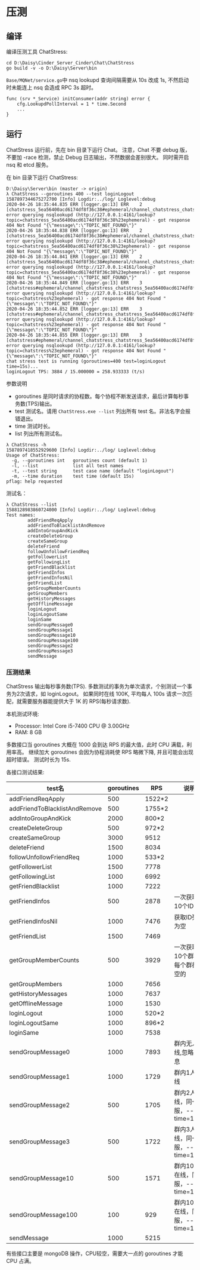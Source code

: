 # 压测

## 编译

编译压测工具 ChatStress:
```
cd D:\Daisy\Cinder_Server_Cinder\Chat\ChatStress
go build -v -o D:\Daisy\Server\bin
```

`Base/MQNet/service.go`中 nsq lookupd 查询间隔需要从 10s 改成 1s, 
不然启动时未能连上 nsq 会造成 RPC 3s 超时。
```
func (srv *_Service) initConsumer(addr string) error {
	cfg.LookupdPollInterval = 1 * time.Second
	...
}
```

## 运行

ChatStress 运行前，先在 bin 目录下运行 Chat。
注意，Chat 不要 debug 版，不要加 -race 检测，禁止 Debug 日志输出，不然数据会差别很大。
同时需开启 nsq 和 etcd 服务。

在 bin 目录下运行 ChatStress:
```
D:\Daisy\Server\bin (master -> origin)
λ ChatStress --goroutines 400 --test loginLogout
1587897344675272700 [Info] Logdir:../log/ Loglevel:debug
2020-04-26 18:35:44.835 ERR [logger.go:13] ERR    2 [chatstress_5ea56400acd6174df8f36c38#ephemeral/channel_chatstress_chatstress_5ea56400acd6174df8f36c38#ephemeral] error querying nsqlookupd (http://127.0.0.1:4161/lookup?topic=chatstress_5ea56400acd6174df8f36c38%23ephemeral) - got response 404 Not Found "{\"message\":\"TOPIC_NOT_FOUND\"}"
2020-04-26 18:35:44.838 ERR [logger.go:13] ERR    2 [chatstress_5ea56400acd6174df8f36c38#ephemeral/channel_chatstress_chatstress_5ea56400acd6174df8f36c38#ephemeral] error querying nsqlookupd (http://127.0.0.1:4161/lookup?topic=chatstress_5ea56400acd6174df8f36c38%23ephemeral) - got response 404 Not Found "{\"message\":\"TOPIC_NOT_FOUND\"}"
2020-04-26 18:35:44.841 ERR [logger.go:13] ERR    2 [chatstress_5ea56400acd6174df8f36c38#ephemeral/channel_chatstress_chatstress_5ea56400acd6174df8f36c38#ephemeral] error querying nsqlookupd (http://127.0.0.1:4161/lookup?topic=chatstress_5ea56400acd6174df8f36c38%23ephemeral) - got response 404 Not Found "{\"message\":\"TOPIC_NOT_FOUND\"}"
2020-04-26 18:35:44.849 ERR [logger.go:13] ERR    3 [chatstress#ephemeral/channel_chatstress_chatstress_5ea56400acd6174df8f36c38#ephemeral] error querying nsqlookupd (http://127.0.0.1:4161/lookup?topic=chatstress%23ephemeral) - got response 404 Not Found "{\"message\":\"TOPIC_NOT_FOUND\"}"
2020-04-26 18:35:44.852 ERR [logger.go:13] ERR    3 [chatstress#ephemeral/channel_chatstress_chatstress_5ea56400acd6174df8f36c38#ephemeral] error querying nsqlookupd (http://127.0.0.1:4161/lookup?topic=chatstress%23ephemeral) - got response 404 Not Found "{\"message\":\"TOPIC_NOT_FOUND\"}"
2020-04-26 18:35:44.855 ERR [logger.go:13] ERR    3 [chatstress#ephemeral/channel_chatstress_chatstress_5ea56400acd6174df8f36c38#ephemeral] error querying nsqlookupd (http://127.0.0.1:4161/lookup?topic=chatstress%23ephemeral) - got response 404 Not Found "{\"message\":\"TOPIC_NOT_FOUND\"}"
chat stress test is running (goroutines=400 test=loginLogout time=15s)...
loginLogout TPS: 3884 / 15.000000 = 258.933333 (t/s)
```

参数说明
* goroutines 是同时请求的协程数。每个协程不断发送请求，最后计算每秒事务数(TPS)输出。
* test 测试名。请用 `ChatStress.exe --list` 列出所有 test 名。非法名字会报错退出。
* time 测试时长。
* list 列出所有测试名。

```
λ ChatStress -h
1587897418552929600 [Info] Logdir:../log/ Loglevel:debug
Usage of ChatStress:
  -g, --goroutines int   goroutines count (default 1)
  -l, --list             list all test names
  -t, --test string      test case name (default "loginLogout")
  -m, --time duration    test time (default 15s)
pflag: help requested
```

测试名：
```
λ ChatStress --list
1588128983860724000 [Info] Logdir:../log/ Loglevel:debug
Test names:
        addFriendReqApply
        addFriendToBlacklistAndRemove
        addIntoGroupAndKick
        createDeleteGroup
        createSameGroup
        deleteFriend
        followUnfollowFriendReq
        getFollowerList
        getFollowingList
        getFriendBlacklist
        getFriendInfos
        getFriendInfosNil
        getFriendList
        getGroupMemberCounts
        getGroupMembers
        getHistoryMessages
        getOfflineMessage
        loginLogout
        loginLogoutSame
        loginSame
        sendGroupMessage0
        sendGroupMessage1
        sendGroupMessage10
        sendGroupMessage100
        sendGroupMessage2
        sendGroupMessage3
        sendMessage
```

### 压测结果

ChatStress 输出每秒事务数(TPS). 
多数测试的事务为单次请求，个别测试一个事务为2次请求，如 loginLogout。
如果同时在线 100K, 平均每人 100s 请求一次匹配，就需要服务器能提供大于 1K 的 RPS(每秒请求数).

本机测试环境:
* Processor: Intel Core i5-7400 CPU @ 3.00GHz
* RAM: 8 GB

多数接口当 goroutines 大概在 1000 会到达 RPS 的最大值，此时 CPU 满载，利用率高。
继续加大 goroutines 会因为协程消耗使 RPS 略微下降, 并且可能会出现超时错误。
测试时长为 15s.

各接口测试结果:

test名							|goroutines |RPS 	|说明
--------------------------------|-----------|-------|------------------------------------------------------------------
addFriendReqApply               |500        |1522*2 |
addFriendToBlacklistAndRemove   |500        |1755*2 |
addIntoGroupAndKick             |2000       |800*2  |
createDeleteGroup               |500        |972*2  |
createSameGroup                 |3000       |9512   |
deleteFriend                    |1500       |8034   |
followUnfollowFriendReq         |1000       |533*2  |
getFollowerList                 |1500       |7778   |
getFollowingList                |1000       |6992   |
getFriendBlacklist              |1000       |7222   |
getFriendInfos                  |500        |2878   |一次获取10个ID
getFriendInfosNil               |1000       |7476   |获取ID列表为空
getFriendList                   |1500       |7469   |
getGroupMemberCounts            |500        |3929   |一次获取10个群，每个群都是空的
getGroupMembers                 |1000       |7656   |
getHistoryMessages              |1000       |7637   |
getOfflineMessage               |1000       |1530   |
loginLogout                     |1000       |520*2  |
loginLogoutSame                 |1000       |896*2  |
loginSame                       |1000       |7538   |
sendGroupMessage0               |1000       |7893   |群内无人在线,忽略消息
sendGroupMessage1               |1000       |1729   |群内1人在线
sendGroupMessage2               |500        |1705   |群内2人在线，同一服，--time=120s
sendGroupMessage3               |500        |1722   |群内3人在线，同一服，--time=120s
sendGroupMessage10              |500        |1571   |群内10人在线，同一服，--time=120s
sendGroupMessage100             |100        |929    |群内100人在线，同一服，--time=120s
sendMessage                     |1000       |5215   |

有些接口主要是 mongoDB 操作，CPU较空，需要大一点的 goroutines 才能 CPU 占满。
